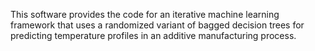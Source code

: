 This software provides the code for an iterative machine learning framework that uses a randomized variant of bagged decision trees for predicting temperature profiles in an additive manufacturing process. 
